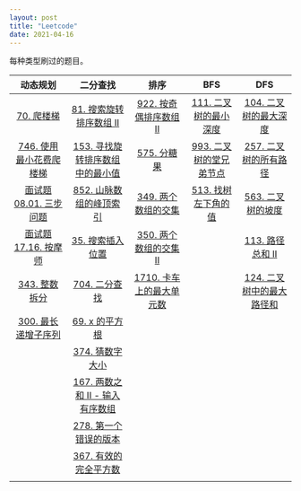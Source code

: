 ```yaml
---
layout: post
title: "Leetcode"
date: 2021-04-16
---
```


每种类型刷过的题目。

|  动态规划   | 二分查找  | 排序  | BFS | DFS | 
| :----: | :----: | :----: | :----: | :----: | 
| [70. 爬楼梯](https://leetcode-cn.com/problems/climbing-stairs/)  | [81. 搜索旋转排序数组 II](https://leetcode-cn.com/problems/search-in-rotated-sorted-array-ii/) | [922. 按奇偶排序数组 II](https://leetcode-cn.com/problems/sort-array-by-parity-ii/) | [111. 二叉树的最小深度](https://leetcode-cn.com/problems/minimum-depth-of-binary-tree/) | [104. 二叉树的最大深度](https://leetcode-cn.com/problems/maximum-depth-of-binary-tree/) |
| [746. 使用最小花费爬楼梯](https://leetcode-cn.com/problems/min-cost-climbing-stairs/)  | [153. 寻找旋转排序数组中的最小值](https://leetcode-cn.com/problems/find-minimum-in-rotated-sorted-array/) | [575. 分糖果](https://leetcode-cn.com/problems/distribute-candies/) | [993. 二叉树的堂兄弟节点](https://leetcode-cn.com/problems/cousins-in-binary-tree/) | [257. 二叉树的所有路径](https://leetcode-cn.com/problems/binary-tree-paths/)| 
| [面试题 08.01. 三步问题](https://leetcode-cn.com/problems/three-steps-problem-lcci/) | [852. 山脉数组的峰顶索引](https://leetcode-cn.com/problems/peak-index-in-a-mountain-array/) | [349. 两个数组的交集](https://leetcode-cn.com/problems/intersection-of-two-arrays/) | [513. 找树左下角的值](https://leetcode-cn.com/problems/find-bottom-left-tree-value/)  | [563. 二叉树的坡度](https://leetcode-cn.com/problems/binary-tree-tilt/) | 
| [面试题 17.16. 按摩师](https://leetcode-cn.com/problems/the-masseuse-lcci/) | [35. 搜索插入位置](https://leetcode-cn.com/problems/search-insert-position/) | [350. 两个数组的交集 II](https://leetcode-cn.com/problems/intersection-of-two-arrays-ii/) | | [113. 路径总和 II](https://leetcode-cn.com/problems/path-sum-ii/) |
| [343. 整数拆分](https://leetcode-cn.com/problems/integer-break/)       | [704. 二分查找](https://leetcode-cn.com/problems/binary-search/) | [1710. 卡车上的最大单元数](https://leetcode-cn.com/problems/maximum-units-on-a-truck/) | | [124. 二叉树中的最大路径和](https://leetcode-cn.com/problems/binary-tree-maximum-path-sum/)
| [300. 最长递增子序列](https://leetcode-cn.com/problems/longest-increasing-subsequence/)    | [69. x 的平方根](https://leetcode-cn.com/problems/sqrtx/) | |
|        | [374. 猜数字大小](https://leetcode-cn.com/problems/guess-number-higher-or-lower/) | |
|        | [167. 两数之和 II - 输入有序数组](https://leetcode-cn.com/problems/two-sum-ii-input-array-is-sorted/) | |
|        | [278. 第一个错误的版本](https://leetcode-cn.com/problems/first-bad-version/) | |
|        | [367. 有效的完全平方数](https://leetcode-cn.com/problems/valid-perfect-square/) | | | |
|        |  | 

